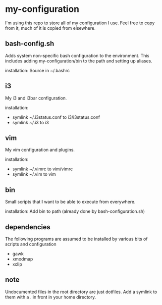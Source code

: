 my-configuration
===

I'm using this repo to store all of my configuration I use. Feel free to copy from it, much of it is copied from elsewhere.

bash-config.sh
---
Adds system non-specific bash configuration to the environment. This includes adding my-configuration/bin to the path and setting up aliases.

installation: Source in ~/.bashrc

i3
---
My i3 and i3bar configuration.

installation:

* symlink ~/.i3status.conf to i3/i3status.conf
* symlink ~/.i3 to i3

vim
---
My vim configuration and plugins.

installation:

* symlink ~/.vimrc to vim/vimrc
* symlink ~/.vim to vim

bin
---
Small scripts that I want to be able to execute from everywhere.

installation: Add bin to path (already done by bash-configuration.sh)

dependencies
---
The following programs are assumed to be installed by various bits of scripts and configuration

* gawk
* xmodmap
* xclip

note
---
Undocumented files in the root directory are just dotfiles. Add a symlink to them with a . in front in your home directory.
